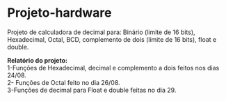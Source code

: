 # Projeto-hardware
Projeto de calculadora de decimal para: Binário (limite de 16 bits), Hexadecimal, Octal, BCD, complemento de dois (limite de 16 bits), float e double.

<b>Relatório do projeto:</b><br>
1-Funções de Hexadecimal, decimal e complemento a dois feitos nos dias 24/08.<br>
2- Funções de Octal feito no dia 26/08.<br>
3-Funções de decimal para Float e double feitas no dia 29.<br>
